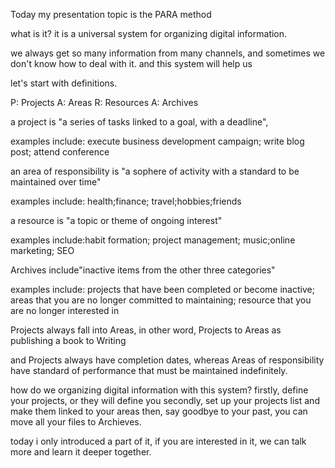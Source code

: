 Today my presentation topic is the PARA method

what is it?
it is a universal system for organizing digital information.

we always get so many information from many channels, and sometimes we don't know how to deal with it. and this system will help us

let's start with definitions.

P: Projects
A: Areas
R: Resources
A: Archives

a project is "a series of tasks linked to a goal, with a deadline", 

examples include: execute business development campaign; write blog post; attend conference

an area of responsibility is "a sophere of activity with a standard to be maintained over time"

examples include: health;finance; travel;hobbies;friends

a resource is "a topic or theme of ongoing interest"

examples include:habit formation; project management; music;online marketing; SEO

Archives include"inactive items from the other three categories"

examples include: projects that have been completed or become inactive; areas that you are no longer committed to maintaining; resource that you are no longer interested in

Projects always fall into Areas, in other word, Projects to Areas as  publishing a book to Writing

and Projects always have completion dates, whereas Areas of responsibility have standard of performance that must be maintained indefinitely.

how do we organizing digital information with this system?
firstly, define your projects, or they will define you
secondly, set up your projects list and make them linked to your areas
then, say goodbye to your past, you can move all your files to Archieves. 

today i only introduced a part of it, if you are interested in it, we can talk more and learn it deeper together.
